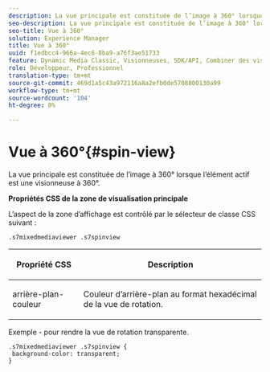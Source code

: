 ```yaml
---
description: La vue principale est constituée de l’image à 360° lorsque l’élément actif est une visionneuse à 360°.
seo-description: La vue principale est constituée de l’image à 360° lorsque l’élément actif est une visionneuse à 360°.
seo-title: Vue à 360°
solution: Experience Manager
title: Vue à 360°
uuid: f1edbcc4-966a-4ec6-8ba9-a76f3ae51733
feature: Dynamic Media Classic, Visionneuses, SDK/API, Combiner des visionneuses de supports
role: Développeur, Professionnel
translation-type: tm+mt
source-git-commit: 469d1a5c43a972116a8a2efb0de5708800130a99
workflow-type: tm+mt
source-wordcount: '104'
ht-degree: 0%

---
```



# Vue à 360°{#spin-view}

La vue principale est constituée de l’image à 360° lorsque l’élément actif est une visionneuse à 360°.

<!--<a id="section_061E550C1C1D4DB2BD663A898895B38C"></a>-->

**Propriétés CSS de la zone de visualisation principale**

L’aspect de la zone d’affichage est contrôlé par le sélecteur de classe CSS suivant :

```
.s7mixedmediaviewer .s7spinview
```

<table id="table_94EE3F5BBE4547C0B4943471CEE7EDE4"> 
 <thead> 
  <tr> 
   <th colname="col1" class="entry"> <p> Propriété CSS </p> </th> 
   <th colname="col2" class="entry"> <p>Description </p> </th> 
  </tr> 
 </thead>
 <tbody> 
  <tr> 
   <td colname="col1"> <p> <span class="codeph"> arrière-plan-couleur  </span> </p> </td> 
   <td colname="col2"> <p> Couleur d’arrière-plan au format hexadécimal de la vue de rotation. </p> </td> 
  </tr> 
 </tbody> 
</table>

Exemple - pour rendre la vue de rotation transparente.

```
.s7mixedmediaviewer .s7spinview { 
 background-color: transparent; 
}
```

